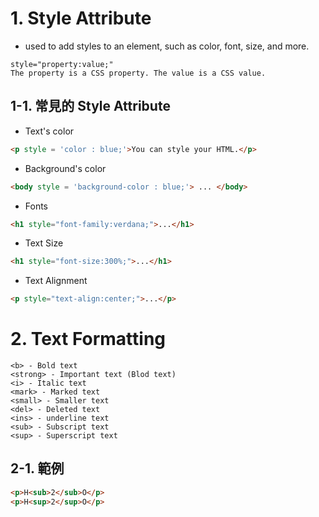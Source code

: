 # 1. Style Attribute
- used to add styles to an element, such as color, font, size, and more.
```
style="property:value;"
The property is a CSS property. The value is a CSS value.
```

## 1-1. 常見的 Style Attribute 
- Text's color
```html
<p style = 'color : blue;'>You can style your HTML.</p>
``` 
- Background's color
```html
<body style = 'background-color : blue;'> ... </body>
```
- Fonts
```html
<h1 style="font-family:verdana;">...</h1>
```
- Text Size
```html
<h1 style="font-size:300%;">...</h1>
```

- Text Alignment
```html
<p style="text-align:center;">...</p>
```

# 2. Text Formatting
```
<b> - Bold text
<strong> - Important text (Blod text)
<i> - Italic text
<mark> - Marked text
<small> - Smaller text
<del> - Deleted text
<ins> - underline text
<sub> - Subscript text
<sup> - Superscript text
```
## 2-1. 範例
```html
<p>H<sub>2</sub>O</p>
<p>H<sup>2</sup>O</p>
```
